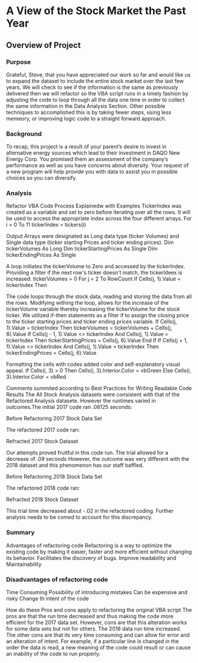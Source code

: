 # A View of the Stock Market the Past Year
## Overview of Project
### Purpose

Grateful, Steve, that you have appreciated our work so far and would like us to expand the dataset to include the entire stock market over the last few years. We will check to see if the information is the same as previously delivered then we will refactor so the VBA script runs in a timely fashion by adjusting the code to loop through all the data one time in order to collect the same information in the Data Analysis Section. Other possible techniques to accomplished this is by taking fewer steps, using less memeory, or improving logic code to a straight forward approach.

### Background

To recap, this project is a result of your parent’s desire to invest in alternative energy sources which lead to their investment in DAQO New Energy Corp. You promised them an assessment of the company’s performance as well as you have concerns about diversity. Your request of a new program will help provide you with data to assist you in possible choices so you can diversify.

### Analysis

Refactor VBA Code Process Explainedw with Examples
TickerIndex was created as a variable and set to zero before iterating over all the rows. It will be used to access the appropriate index across the four different arrays.
For i = 0 To 11 tickerIndex = tickers(i)

Output Arrays were designated as Long data type (ticker Volumes) and Single data type (ticker starting Prices and ticker ending prices).
Dim tickerVolumes As Long Dim tickerStartingPrices As Single Dim tickerEndingPrices As Single

A loop initiates the tickerVolume to Zero and accessed by the tickerIndex. Providing a filter if the next row's ticker doesn't match, the tickerIdeex is increased.
tickerVolumes = 0 For j = 2 To RowCount If Cells(j, 1).Value = tickerIndex Then

The code loops through the stock data, reading and storing the data from all the rows. Modifying withing the loop, allows for the increase of the tickerVolume variable thereby increasing the tickerVolume for the stock ticker. We utilized if-then statements as a filter if to assign the closing price to the ticker starting prices and ticker ending prices variable.
If Cells(j, 1).Value = tickerIndex Then tickerVolumes = tickerVolumes + Cells(j, 8).Value If Cells(j - 1, 1).Value <> tickerIndex And Cells(j, 1).Value = tickerIndex Then tickerStartingPrices = Cells(j, 6).Value End If If Cells(j + 1, 1).Value <> tickerIndex And Cells(j, 1).Value = tickerIndex Then tickerEndingPrices = Cells(j, 6).Value

Formatting the cells with codes added color and self-explanatory visual appeal.
If Cells(i, 3) > 0 Then Cells(i, 3).Interior.Color = vbGreen Else Cells(i, 3).Interior.Color = vbRed

Comments summited according to Best Practices for Writing Readable Code
Results
The All Stock Analysis datasets were consistent with that of the Refactored Analysis datasete. However the runtimes varied in outcomes.The initial 2017 code ran .08125 seconds:

Before Refactoring 2017 Stock Data Set

The refactored 2017 code ran:

Refracted 2017 Stock Dataset

Our attempts proved fruitful in this code run. The trial allowed for a decrease of .09 seconds However, the outcome was very different with the 2018 dataset and this phenomenon has our staff baffled.

Before Refactoring 2018 Stock Data Set

The refactored 2018 code ran:

Refracted 2018 Stock Dataset

This trial time decreased about -.02 in the refactored coding. Further analysis needs to be comed to account for this discrepancy.

### Summary
Advantages of refactoring code
Refactoring is a way to optimize the existing code by making it easier, faster and more efficient without changing its behavior. Facilitates the discovery of bugs. Improve readability and Maintainability

### Disadvantages of refactoring code
Time Consuming Possibility of introducing mistakes Can be expensive and risky Change th intent of the code

How do these Pros and cons apply to refactoring the original VBA script
The pros are that the run time decreased and thus making the code more efficient for the 2017 data set. However, cons are that this alteration works for some data sets but not for others. The 2018 data run time increased. The other cons are that its very time consuming and can allow for error and an alteration of intent. For example, if a particular line is changed in the order the data is read, a new meaning of the code could result or can cause an inability of the code to run properly.
